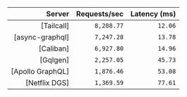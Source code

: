 <!-- PERFORMANCE_RESULTS_START -->

| Server | Requests/sec | Latency (ms) |
|--------:|--------------:|--------------:|
| [Tailcall] | `8,288.77` | `12.06` |
| [async-graphql] | `7,247.28` | `13.78` |
| [Caliban] | `6,927.80` | `14.96` |
| [Gqlgen] | `2,257.05` | `45.73` |
| [Apollo GraphQL] | `1,876.46` | `53.08` |
| [Netflix DGS] | `1,369.59` | `77.61` |

<!-- PERFORMANCE_RESULTS_END -->
